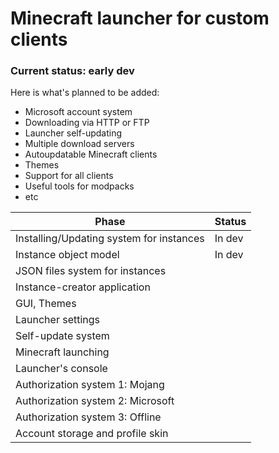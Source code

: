 # Minecraft launcher for custom clients

### Current status: early dev

Here is what's planned to be added:

- Microsoft account system
- Downloading via HTTP or FTP
- Launcher self-updating
- Multiple download servers
- Autoupdatable Minecraft clients
- Themes
- Support for all clients
- Useful tools for modpacks
- etc

| Phase                                    | Status |
| ---------------------------------------- | ------ |
| Installing/Updating system for instances | In dev |
| Instance object model                    | In dev |
| JSON files system for instances          |        |
| Instance-creator application             |        |
| GUI, Themes                              |        |
| Launcher settings                        |        |
| Self-update system                       |        |
| Minecraft launching                      |        |
| Launcher's console                       |        |
| Authorization system 1: Mojang           |        |
| Authorization system 2: Microsoft        |        |
| Authorization system 3: Offline          |        |
| Account storage and profile skin         |        |





